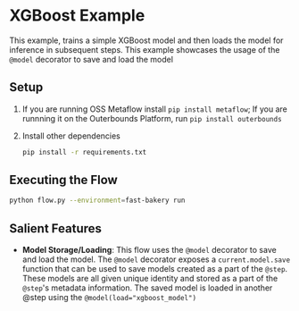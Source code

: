 # XGBoost Example

This example, trains a simple XGBoost model and then loads the model for inference in subsequent steps. This example showcases the usage of the `@model` decorator to save and load the model

## Setup

1. If you are running OSS Metaflow install `pip install metaflow`; If you are runnning it on the Outerbounds Platform, run `pip install outerbounds`

2. Install other dependencies
    ```bash
    pip install -r requirements.txt
    ```

## Executing the Flow
```bash
python flow.py --environment=fast-bakery run
```

## Salient Features
- **Model Storage/Loading**: This flow uses the `@model` decorator to save and load the model. The `@model` decorator exposes a `current.model.save` function that can be used to save models created as a part of the `@step`. These models are all given unique identity and stored as a part of the `@step`'s metadata information. The saved model is loaded in another @step using the `@model(load="xgboost_model")`